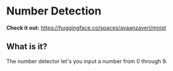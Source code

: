 # Number Detection

**Check it out:** https://huggingface.co/spaces/ayaanzaveri/mnist

## What is it?
The number detector let's you input a number from 0 through 9.
